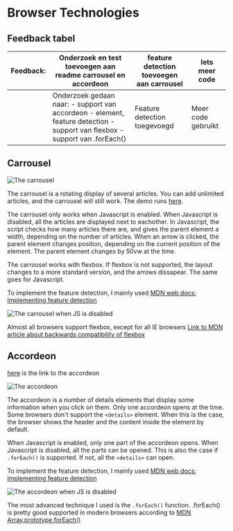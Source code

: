 # Browser Technologies

## Feedback tabel

| Feedback: | Onderzoek en test toevoegen aan readme carrousel en accordeon                                                               | feature detection toevoegen aan carrousel | Iets meer code     |
|-----------|-----------------------------------------------------------------------------------------------------------------------------|-------------------------------------------|--------------------|
|           | Onderzoek gedaan naar: - support van accordeon  - element, feature detection - support van flexbox - support van .forEach() | Feature detection toegevoegd              | Meer code gebruikt |


## Carrousel

![The carrousel](https://i.imgur.com/GQWhJzN.png)

The carrousel is a rotating display of several articles. You can add unlimited articles, and the carrousel will still work. The demo runs [here](http://rick712.github.io/browser-technologies/opdracht2/carrousel).

The carrousel only works when Javascript is enabled. When Javascript is disabled, all the articles are displayed next to eachother. In Javascript, the script checks how many articles there are, and gives the parent element a width, depending on the number of articles. When an arrow is clicked, the parent element changes position, depending on the current position of the element. The parent element changes by 50vw at the time.

The carrousel works with flexbox. If flexbox is not supported, the layout changes to a more standard version, and the arrows dissapear. The same goes for Javascript.

To implement the feature detection, I mainly used [MDN web docs: Implementing feature detection](https://developer.mozilla.org/en-US/docs/Learn/Tools_and_testing/Cross_browser_testing/Feature_detection)

![The carrousel when JS is disabled](https://i.imgur.com/QTSrDWf.png)

Almost all browsers support flexbox, except for all IE browsers [Link to MDN article about backwards compatibility of flexbox](https://developer.mozilla.org/en-US/docs/Web/CSS/CSS_Flexible_Box_Layout/Backwards_Compatibility_of_Flexbox)

## Accordeon

[here](http://rick712.github.io/browser-technologies/opdracht2/accordeon) is the link to the accordeon

![The accordeon](https://i.imgur.com/9XZK8do.png)

The accordeon is a number of details elements that display some information when you click on them. Only one accordeon opens at the time. Some browsers don't support the `<details>` element. When this is the case, the browser shows the header and the content inside the element by default.

When Javascript is enabled, only one part of the accordeon opens. When Javascript is disabled, all the parts can be opened. This is also the case if `.forEach()` is supported. If not, all the `<details>` can open.

To implement the feature detection, I mainly used [MDN web docs: Implementing feature detection](https://developer.mozilla.org/en-US/docs/Learn/Tools_and_testing/Cross_browser_testing/Feature_detection)

![The accordeon when JS is disabled](https://i.imgur.com/5wqzK63.png)

The most advanced technique I used is the `.forEach()` function. .forEach() is pretty good supported in modern browsers according to [MDN Array.prototype.forEach()](https://developer.mozilla.org/nl/docs/Web/JavaScript/Reference/Global_Objects/Array/forEach)
